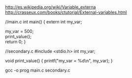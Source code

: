 http://es.wikipedia.org/wiki/Variable_externa
http://crasseux.com/books/ctutorial/External-variables.html

//main.c
int main()
{
  extern int my_var;
                    
  my_var = 500;     
  print_value();   
  return 0;
}

//secondary.c
#include <stdio.h>
int my_var;

void print_value() {
  printf("my_var = %d\n", my_var);
}


gcc -o prog main.c secondary.c
